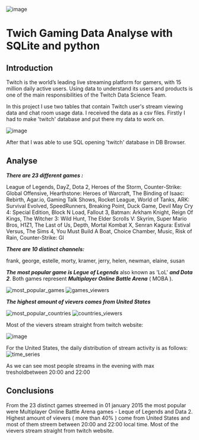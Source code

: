 ![image](https://github.com/GrzegorzCiepiel/twitch/assets/135313652/500448f9-3e7d-441a-8f91-97f27f05d0ee)

# Twich Gaming Data Analyse with SQLite and python

## Introduction

Twitch is the world’s leading live streaming platform for gamers, with 15 million daily active users. Using data to understand its users and products is one of the main responsibilities of the Twitch Data Science Team.

In this project I use two tables that contain Twitch user's stream viewing data and chat room usage data.
I received the data as a csv files. Firstly I had to make 'twitch' database and put there my data to work on.
 
 ![image](https://github.com/GrzegorzCiepiel/twitch/assets/135313652/9019c064-b86b-4bde-9e34-60fff8319832)

After that I was able to use SQL opening 'twitch' database in DB Browser.

## Analyse

 ***There are 23 different games :*** 


League of Legends,
DayZ,
Dota 2,
Heroes of the Storm,
Counter-Strike: Global Offensive,
Hearthstone: Heroes of Warcraft,
The Binding of Isaac: Rebirth,
Agar.io,
Gaming Talk Shows,
Rocket League,
World of Tanks,
ARK: Survival Evolved,
SpeedRunners,
Breaking Point,
Duck Game,
Devil May Cry 4: Special Edition,
Block N Load,
Fallout 3,
Batman: Arkham Knight,
Reign Of Kings,
The Witcher 3: Wild Hunt,
The Elder Scrolls V: Skyrim,
Super Mario Bros,
H1Z1,
The Last of Us,
Depth,
Mortal Kombat X,
Senran Kagura: Estival Versus,
The Sims 4,
You Must Build A Boat,
Choice Chamber,
Music,
Risk of Rain,
Counter-Strike: Gl


***There are 10 distinct channels:***


frank,
george,
estelle,
morty,
kramer,
jerry,
helen,
newman,
elaine,
susan

***The most popular game is Legue of Legends*** also known as 'LoL' ***and Dota 2***. Both games represent ***Multiplayer Online Battle Arena*** ( MOBA ).

![most_popular_games](https://github.com/GrzegorzCiepiel/twitch/assets/135313652/e039577d-2882-4493-ae5a-a2057e730e10)
![games_viewers](https://github.com/GrzegorzCiepiel/twitch/assets/135313652/7bf01023-9873-4870-863f-685eddeb1fcb)


***The highest amount of vievers comes from United States***

![most_popular_countries](https://github.com/GrzegorzCiepiel/twitch/assets/135313652/5415c38a-8757-47f1-9da3-5794e30c61b9)
![countries_viewers](https://github.com/GrzegorzCiepiel/twitch/assets/135313652/1992d889-0112-4176-9e65-b1a59c720cb3)

Most of the vievers stream straight from twitch website:

![image](https://github.com/GrzegorzCiepiel/twitch/assets/135313652/cca9e195-6f51-4f9a-ab14-610d24b12596)



For the United States, the daily distribution of stream activity is as follows:
![time_series](https://github.com/GrzegorzCiepiel/twitch/assets/135313652/babec853-8923-46d6-950d-27a334b0b53c)

As we can see most people streams in the evening with max tresholdbetween 20:00 and 22:00 

## Conclusions

From the 23 distinct games streemed in 01 january 2015 the most popular were Multiplayer Online Battle Arena games - Leque of Legends and Data 2.
Highest amount of vievers ( more than 40% ) come from United States and most of them streem between 20:00 and 22:00 local time.
Most of the vievers stream straight from twitch website.





